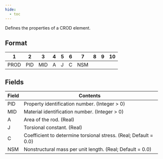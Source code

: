 ```yaml
---
hide:
  - toc
---
```

Defines the properties of a CROD element.

## Format
| 1        | 2        | 3        | 4        | 5        | 6        | 7        | 8        | 9        | 10       | 
| -------- | -------- | -------- | -------- | -------- | -------- | -------- | -------- | -------- | -------- | 
| PROD     | PID      | MID      | A        | J        | C        | NSM      |          |          |          |

## Fields
| Field      | Contents |
| ---------- | -------- |
| PID    | Property identification number. (Integer > 0)
| MID    | Material identification number. (Integer > 0)
| A      | Area of the rod. (Real)
| J      | Torsional constant. (Real)
| C      | Coefficient to determine torsional stress. (Real; Default = 0.0)
| NSM    | Nonstructural mass per unit length. (Real; Default = 0.0)